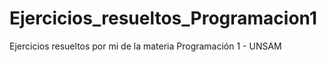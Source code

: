 # Ejercicios_resueltos_Programacion1
Ejercicios resueltos por mi de la materia Programación 1 - UNSAM
